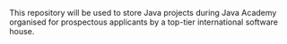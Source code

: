 This repository will be used to store Java projects during Java Academy organised for prospectous applicants by a top-tier international software house.

